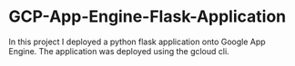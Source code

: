 # GCP-App-Engine-Flask-Application
In this project I deployed a python flask application onto Google App Engine. The application was deployed using the gcloud cli.
